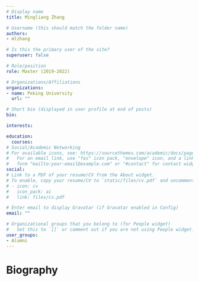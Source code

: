```yaml
---
# Display name
title: Mingliang Zhang

# Username (this should match the folder name)
authors:
- mlzhang

# Is this the primary user of the site?
superuser: false

# Role/position
role: Master (2019-2022)

# Organizations/Affiliations
organizations:
- name: Peking University
  url: ""

# Short bio (displayed in user profile at end of posts)
bio: 

interests:

education:
  courses:
# Social/Academic Networking
# For available icons, see: https://sourcethemes.com/academic/docs/page-builder/#icons
#   For an email link, use "fas" icon pack, "envelope" icon, and a link in the
#   form "mailto:your-email@example.com" or "#contact" for contact widget.
social:
# Link to a PDF of your resume/CV from the About widget.
# To enable, copy your resume/CV to `static/files/cv.pdf` and uncomment the lines below.
# - icon: cv
#   icon_pack: ai
#   link: files/cv.pdf

# Enter email to display Gravatar (if Gravatar enabled in Config)
email: ""

# Organizational groups that you belong to (for People widget)
#   Set this to `[]` or comment out if you are not using People widget.
user_groups:
- Alumni
---
```

# Biography
